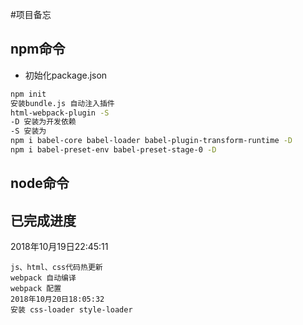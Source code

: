 #项目备忘
## npm命令
+ 初始化package.json
```bash
npm init
安装bundle.js 自动注入插件
html-webpack-plugin -S
-D 安装为开发依赖
-S 安装为
npm i babel-core babel-loader babel-plugin-transform-runtime -D
npm i babel-preset-env babel-preset-stage-0 -D
```

## node命令

## 已完成进度
2018年10月19日22:45:11
```
js、html、css代码热更新
webpack 自动编译
webpack 配置
2018年10月20日18:05:32
安装 css-loader style-loader
```
